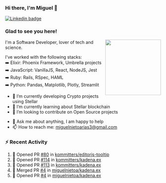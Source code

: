 ### Hi there, I'm Miguel 👋

<a href="https://linkedin.com/in/miguelnietoa/" target="_blank" rel="noopener noreferrer">
  <img src="https://img.shields.io/badge/-LinkedIn-0e76a8?style=flat-square&logo=Linkedin&logoColor=white" alt="Linkedin badge">
</a>
<!-- [![Website Badge](https://img.shields.io/badge/Website-3b5998?style=flat-square&logo=google-chrome&logoColor=white)](#notavailablenow#) 

<img src="https://i.imgur.com/tbrLrt5.gif" width=400 alt="Coding GIF" align="right"/>
-->


### Glad to see you here!
<a href="https://github.com/miguelnietoa"><img src="https://github-readme-stats.vercel.app/api?username=miguelnietoa&show_icons=true&hide_border=true&count_private=true&include_all_commits=true&theme=tokyonight" height="180em" align="right"/></a>
I'm a Software Developer, lover of tech and science. 

I've worked with the following stacks:\
➡️ Elixir: Phoenix Framework, Umbrella projects\
➡️ JavaScript: VanillaJS, React, NodeJS, Jest\
➡️ Ruby: Rails, RSpec, HAML\
➡️ Python: Pandas, Matplotlib, Plotly, Streamlit

- 🔭 I’m currently developing Crypto projects using Stellar
- 🌱 I’m currently learning about Stellar blockchain
- 👯 I’m looking to contribute on Open Source projects
<!-- 
- 😄 I just finished a Machine Learning course! 
- 🤔 I’m looking for help with ...
-->
- 💬 Ask me about anything, I am happy to help
- 📫 How to reach me: miguelnietoarias3@gmail.com

### ⚡ Recent Activity

<!--START_SECTION:activity-->
1. 💪 Opened PR [#80](https://github.com/kommitters/editorjs-tooltip/pull/80) in [kommitters/editorjs-tooltip](https://github.com/kommitters/editorjs-tooltip)
2. 💪 Opened PR [#114](https://github.com/kommitters/kadena.ex/pull/114) in [kommitters/kadena.ex](https://github.com/kommitters/kadena.ex)
3. 💪 Opened PR [#113](https://github.com/kommitters/kadena.ex/pull/113) in [kommitters/kadena.ex](https://github.com/kommitters/kadena.ex)
4. 🎉 Merged PR [#4](https://github.com/miguelnietoa/kadena.ex/pull/4) in [miguelnietoa/kadena.ex](https://github.com/miguelnietoa/kadena.ex)
5. 💪 Opened PR [#4](https://github.com/miguelnietoa/kadena.ex/pull/4) in [miguelnietoa/kadena.ex](https://github.com/miguelnietoa/kadena.ex)
<!--END_SECTION:activity-->
